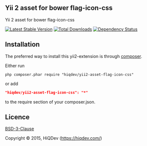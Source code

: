 Yii 2 asset for bower flag-icon-css
-----------------------------------

Yii 2 asset for bower flag-icon-css

[![Latest Stable Version](https://poser.pugx.org/hiqdev/yii2-asset-flag-icon-css/v/stable.png)](https://packagist.org/packages/hiqdev/yii2-asset-flag-icon-css)
[![Total Downloads](https://poser.pugx.org/hiqdev/yii2-asset-flag-icon-css/downloads.png)](https://packagist.org/packages/hiqdev/yii2-asset-flag-icon-css)
[![Dependency Status](https://www.versioneye.com/php/hiqdev:yii2-asset-flag-icon-css/dev-master/badge.svg)](https://www.versioneye.com/php/hiqdev:yii2-asset-flag-icon-css/dev-master)

## Installation

The preferred way to install this yii2-extension is through [composer](http://getcomposer.org/download/).

Either run

```
php composer.phar require "hiqdev/yii2-asset-flag-icon-css"
```

or add

```json
"hiqdev/yii2-asset-flag-icon-css": "*"
```

to the require section of your composer.json.

## Licence

[BSD-3-Clause](http://choosealicense.com/licenses/bsd-3-clause)

Copyright © 2015, HiQDev (https://hiqdev.com/)
